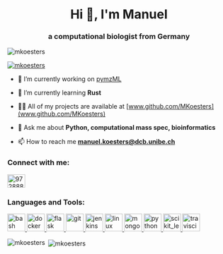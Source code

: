 <h1 align="center">Hi 👋, I'm Manuel</h1>
<h3 align="center">a computational biologist from Germany</h3>

<p align="left"> <img src="https://komarev.com/ghpvc/?username=mkoesters&label=Profile%20views&color=0e75b6&style=flat" alt="mkoesters" /> </p>

<p align="left"> <a href="https://github.com/ryo-ma/github-profile-trophy"><img src="https://github-profile-trophy.vercel.app/?username=mkoesters" alt="mkoesters" /></a> </p>

- 🔭 I’m currently working on [pymzML](www.github.com/pymzml/pymzml)

- 🌱 I’m currently learning **Rust**

- 👨‍💻 All of my projects are available at [www.github.com/MKoesters](www.github.com/MKoesters)

- 💬 Ask me about **Python, computational mass spec, bioinformatics**

- 📫 How to reach me **manuel.koesters@dcb.unibe.ch**

<h3 align="left">Connect with me:</h3>
<p align="left">
<a href="https://stackoverflow.com/users/9728885" target="blank"><img align="center" src="https://cdn.jsdelivr.net/npm/simple-icons@3.0.1/icons/stackoverflow.svg" alt="9728885" height="30" width="40" /></a>
</p>

<h3 align="left">Languages and Tools:</h3>
<p align="left"> <a href="https://www.gnu.org/software/bash/" target="_blank"> <img src="https://www.vectorlogo.zone/logos/gnu_bash/gnu_bash-icon.svg" alt="bash" width="40" height="40"/> </a> <a href="https://www.docker.com/" target="_blank"> <img src="https://devicons.github.io/devicon/devicon.git/icons/docker/docker-original-wordmark.svg" alt="docker" width="40" height="40"/> </a> <a href="https://flask.palletsprojects.com/" target="_blank"> <img src="https://www.vectorlogo.zone/logos/pocoo_flask/pocoo_flask-icon.svg" alt="flask" width="40" height="40"/> </a> <a href="https://git-scm.com/" target="_blank"> <img src="https://www.vectorlogo.zone/logos/git-scm/git-scm-icon.svg" alt="git" width="40" height="40"/> </a> <a href="https://www.jenkins.io" target="_blank"> <img src="https://www.vectorlogo.zone/logos/jenkins/jenkins-icon.svg" alt="jenkins" width="40" height="40"/> </a> <a href="https://www.linux.org/" target="_blank"> <img src="https://devicons.github.io/devicon/devicon.git/icons/linux/linux-original.svg" alt="linux" width="40" height="40"/> </a> <a href="https://www.mongodb.com/" target="_blank"> <img src="https://devicons.github.io/devicon/devicon.git/icons/mongodb/mongodb-original-wordmark.svg" alt="mongodb" width="40" height="40"/> </a> <a href="https://www.python.org" target="_blank"> <img src="https://devicons.github.io/devicon/devicon.git/icons/python/python-original.svg" alt="python" width="40" height="40"/> </a> <a href="https://scikit-learn.org/" target="_blank"> <img src="https://upload.wikimedia.org/wikipedia/commons/0/05/Scikit_learn_logo_small.svg" alt="scikit_learn" width="40" height="40"/> </a> <a href="https://travis-ci.org" target="_blank"> <img src="https://www.vectorlogo.zone/logos/travis-ci/travis-ci-icon.svg" alt="travisci" width="40" height="40"/> </a> </p>

<p><img align="left" src="https://github-readme-stats.vercel.app/api/top-langs?username=mkoesters&show_icons=true&locale=en&layout=compact" alt="mkoesters" /></p>

<p>&nbsp;<img align="center" src="https://github-readme-stats.vercel.app/api?username=mkoesters&show_icons=true&locale=en" alt="mkoesters" /></p>
